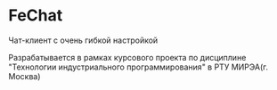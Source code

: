 # FeChat

Чат-клиент с очень гибкой настройкой


Разрабатывается в рамках курсового проекта по дисциплине "Технологии индустриального программирования" в РТУ МИРЭА(г. Москва)
